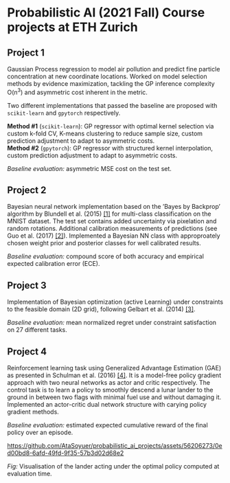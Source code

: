 # Probabilistic AI (2021 Fall) Course projects at ETH Zurich

## Project 1
Gaussian Process regression to model air pollution and predict fine particle concentration at new coordinate locations. Worked on model selection methods by evidence maximization, tackling the GP inference complexity O(n<sup>3</sup>) and asymmetric cost inherent in the metric. 

Two different implementations that passed the baseline are proposed with `scikit-learn` and `gpytorch` respectively.

**Method #1** (`scikit-learn`): GP regressor with optimal kernel selection via custom k-fold CV, K-means clustering to reduce sample size, custom prediction adjustment to adapt to asymmetric costs.  
**Method #2** (`gpytorch`): GP regressor with structured kernel interpolation, custom prediction adjustment to adapt to asymmetric costs.

*Baseline evaluation:* asymmetric MSE cost on the test set.

## Project 2
Bayesian neural network implementation based on the ’Bayes by Backprop’ algorithm by Blundell et al. (2015) [[1]](https://proceedings.mlr.press/v37/blundell15.html) for multi-class classification on the MNIST dataset. The test set contains added uncertainty via pixelation and random rotations. Additional calibration measurements of predictions (see Guo et al. (2017) [[2]](http://proceedings.mlr.press/v70/guo17a.html)). Implemented a Bayesian NN class with approproately chosen weight prior and posterior classes for well calibrated results.

*Baseline evaluation:* compound score of both accuracy and empirical expected calibration error (ECE).

## Project 3
Implementation of Bayesian optimization (active Learning) under constraints to the feasible domain (2D grid), following Gelbart et al. (2014) [[3]](https://arxiv.org/abs/1403.5607).  

*Baseline evaluation:* mean normalized regret under constraint satisfaction on 27 different tasks. 


## Project 4
Reinforcement learning task using Generalized Advantage Estimation (GAE) as presented in Schulman et al. (2016) [[4]](https://arxiv.org/abs/1506.02438). It is a model-free policy gradient approach with two neural networks as actor and critic respectively. The control task is to learn a policy to smoothly descend a lunar lander to the ground in between two flags with minimal fuel use and without damaging it. Implemented an actor-critic dual network structure with carying policy gradient methods.

*Baseline evaluation:* estimated expected cumulative reward of the final policy over an episode. 


https://github.com/AtaSoyuer/probabilistic_ai_projects/assets/56206273/0ed00bd8-6afd-49fd-9f35-57b3d02d68e2


*Fig:* Visualisation of the lander acting under the optimal policy computed at evaluation time.


